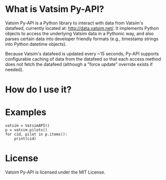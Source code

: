 # What is Vatsim Py-API?
Vatsim Py-API is a Python library to interact with data from Vatsim's datafeed, currently located at: http://data.vatsim.net/. It implements Python objects to access the underlying Vatsim data in a Pythonic way, and also parses certain data into developer friendly formats (e.g., timestamp strings into Python datetime objects). 

Because Vatsim's datafeed is updated every ~15 seconds, Py-API supports configurable caching of data from the datafeed so that each access method does not fetch the datafeed (although a "force update" override exists if needed).

# How do I use it?

# Examples
```
vatsim = VatsimAPI()
p = vatsim.pilots()
for cid, pilot in p.items():
    print(cid)
```

# License
Vatsim Py-API is licensed under the MIT License.
